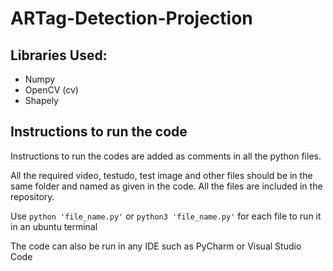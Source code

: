 # ARTag-Detection-Projection

## Libraries Used:
* Numpy
* OpenCV (cv)
* Shapely

## Instructions to run the code
Instructions to run the codes are added as comments in all the python files.

All the required video, testudo, test image and other files should be in the same folder and named as given in the code. All the files are included in the repository.

Use `python 'file_name.py'` or `python3 'file_name.py'` for each file to run it in an ubuntu terminal

The code can also be run in any IDE such as PyCharm or Visual Studio Code
